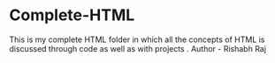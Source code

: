 # Complete-HTML
This is my complete HTML folder in which all the concepts of HTML is discussed through code as well as with projects .
Author - Rishabh Raj
